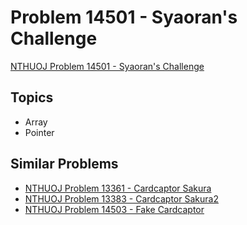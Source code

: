 # Problem 14501 - Syaoran's Challenge
[NTHUOJ Problem 14501 - Syaoran's Challenge](https://acm.cs.nthu.edu.tw/problem/14501/)

## Topics
- Array
- Pointer

## Similar Problems
- [NTHUOJ Problem 13361 - Cardcaptor Sakura](https://acm.cs.nthu.edu.tw/problem/13361/)
- [NTHUOJ Problem 13383 - Cardcaptor Sakura2](https://acm.cs.nthu.edu.tw/problem/13383/)
- [NTHUOJ Problem 14503 - Fake Cardcaptor](https://acm.cs.nthu.edu.tw/problem/14503/)